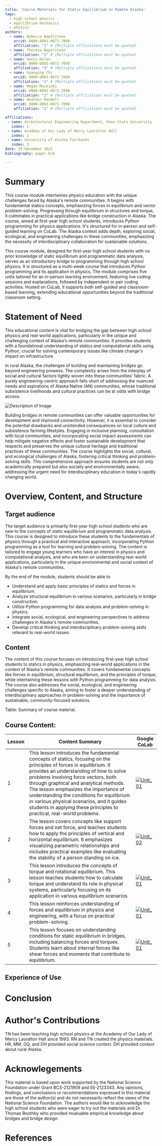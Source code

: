 ```yaml
---
title: 'Course Materials for Static Equilibrium in Remote Alaska'
tags:
  - high school physics
  - equilibrium mechanics
  - physics
authors:
  - name: Rebecca Napolitano
    orcid: 0000-0003-0872-7098
    affiliation: "1" # (Multiple affiliations must be quoted)
  - name: Theresa Napolitano
    affiliation: "2" # (Multiple affiliations must be quoted)
  - name: Davin Holen
    orcid: 0000-0003-0872-7098
    affiliation: "3" # (Multiple affiliations must be quoted)
  - name: Guanqing Chi
    orcid: 0000-0003-0872-7098
    affiliation: "1" # (Multiple affiliations must be quoted)
  - name: Megan Muckioki 
    orcid: 0000-0003-0872-7098
    affiliation: "1" # (Multiple affiliations must be quoted)
  - name: Heather Randell
    orcid: 0000-0003-0872-7098
    affiliation: "1" # (Multiple affiliations must be quoted)

affiliations:
 - name: Architectural Engineering Department, Penn State University
   index: 1
 - name: Academy of Our Lady of Mercy Lauralton Hall
   index: 2
 - name: University of Alaska Fairbanks
   index: 3
date: 29 December 2023
bibliography: paper.bib

---
```


# Summary

This course module intertwines physics education with the unique challenges faced by Alaska's remote communities. It begins with fundamental statics concepts, emphasizing forces in equilibrium and vector problem-solving. Progressing through equilibrium in structures and torque, it culminates in practical applications like bridge construction in Alaska. The course, aimed at first-year high school students, introduces Python programming for physics applications. It's structured for in-person and self-guided learning on CoLab. The Alaska context adds depth, exploring social, ecological, and engineering challenges in these communities, emphasizing the necessity of interdisciplinary collaboration for sustainable solutions.

This course module, designed for first-year high school students with no prior knowledge of static equilibrium and programmatic data analysis, serves as an introductory bridge to programming through high school physics. It is structured as a multi-week course that introduces Python programming and its application in physics. The module comprises five units tailored for an in-person learning environment, featuring live coding sessions and explanations, followed by independent or pair coding activities. Hosted on CoLab, it supports both self-guided and classroom-based learning, extending educational opportunities beyond the traditional classroom setting.

# Statement of Need
This educational content is vital for bridging the gap between high school physics and real-world applications, particularly in the unique and challenging context of Alaska's remote communities. It provides students with a foundational understanding of statics and computational skills using Python, crucial for solving contemporary issues like climate change's impact on infrastructure. 

In rural Alaska, the challenges of building and maintaining bridges go beyond engineering prowess. The complexity arises from the interplay of social and cultural factors tightly woven into these communities' fabric. A purely engineering-centric approach falls short of addressing the nuanced needs and aspirations of Alaska Native (AN) communities, whose traditional subsistence livelihoods and cultural practices can be at odds with bridge access. 

![Description of Image](https://imgur.com/ueyEHlM)

Building bridges in remote communities can offer valuable opportunities for development and improved connectivity. However, it is essential to consider the potential drawbacks and unintended consequences on local culture and subsistence farming lifestyles. Engaging in inclusive planning, consultation with local communities, and incorporating social impact assessments can help mitigate negative effects and foster sustainable development that respects and preserves the unique cultural heritage and traditional practices of these communities. The course highlights the social, cultural, and ecological challenges of Alaska, fostering critical thinking and problem-solving skills. This comprehensive approach ensures students are not only academically prepared but also socially and environmentally aware, addressing the urgent need for interdisciplinary education in today's rapidly changing world.

# Overview, Content, and Structure

## Target audience
The target audience is primarily first-year high school students who are new to the concepts of static equilibrium and programmatic data analysis. This course is designed to introduce these students to the fundamentals of physics through a practical and interactive approach, incorporating Python programming as a tool for learning and problem-solving. The content is tailored to engage young learners who have an interest in physics and computational analysis, and who are keen on understanding real-world applications, particularly in the unique environmental and social context of Alaska's remote communities.

By the end of the module, students should be able to
* Understand and apply basic principles of statics and forces in equilibrium.
* Analyze structural equilibrium in various scenarios, particularly in bridge construction.
* Utilize Python programming for data analysis and problem-solving in physics.
* Integrate social, ecological, and engineering perspectives to address challenges in Alaska's remote communities.
* Develop critical thinking and interdisciplinary problem-solving skills relevant to real-world issues.

## Content
The content of this course focuses on introducing first-year high school students to statics in physics, emphasizing real-world applications in the context of Alaska's remote communities. It covers fundamental concepts like forces in equilibrium, structural equilibrium, and the principles of torque, while intertwining these lessons with Python programming for data analysis. The course also addresses the social, ecological, and engineering challenges specific to Alaska, aiming to foster a deeper understanding of interdisciplinary approaches in problem-solving and the importance of sustainable, community-focused solutions.

Table: Summary of course material.
## Course Content:

| Lesson | Content Summary                 | Google CoLab|
|------|---------------------------------|------|
| 1    | This lesson introduces the fundamental concepts of statics, focusing on the principles of forces in equilibrium. It provides an understanding of how to solve problems involving force vectors, both through graphical and analytical methods. The lesson emphasizes the importance of understanding the conditions for equilibrium in various physical scenarios, and it guides students in applying these principles to practical, real-world problems. | [![Unit_01](https://colab.research.google.com/assets/colab-badge.svg)](https://colab.research.google.com/drive/1dp6GRQZdSIWkXo8C7EeEGafog3wipmi3?usp=sharing) |
| 2    | The lesson covers concepts like support forces and net force, and teaches students how to apply the principles of vertical and horizontal equilibrium. It emphasizes visualizing parametric relationships and includes practical examples like evaluating the stability of a person standing on ice. | [![Unit_02](https://colab.research.google.com/assets/colab-badge.svg)](https://colab.research.google.com/drive/1gzo0E511Jfu8cd6453FQB2hnOqYE-DIK?usp=sharing) |
| 3    | This lesson introduces the concepts of torque and rotational equilibrium. This lesson teaches students how to calculate torque and understand its role in physical systems, particularly focusing on its application in various equilibrium scenarios| [![Unit_01](https://colab.research.google.com/assets/colab-badge.svg)](https://colab.research.google.com/drive/1oWPx56qeF3MBXvJNrtOPS1875MSyngGH?usp=sharing) |
| 4    | This lesson reinforces understanding of forces and equilibrium in physics and engineering, with a focus on practical problem-solving.| [![Unit_01](https://colab.research.google.com/assets/colab-badge.svg)](https://colab.research.google.com/drive/1cR4s--aS97XXNYX0BPoOEOYg51eOKrgr?usp=sharing) |
| 5    | This lesson focuses on understanding conditions for static equilibrium in bridges, including balancing forces and torques. Students learn about internal forces like shear forces and moments that contribute to equilibrium. | [![Unit_01](https://colab.research.google.com/assets/colab-badge.svg)](https://colab.research.google.com/drive/1k7s4WtFUQAyGNWpxca752dDVuj8fIkDa?usp=sharing) |


## Experience of Use

# Conclusion

# Author's Contributions
TN has been teaching high school physics at the Academy of Our Lady of Mercy Lauralton Hall since 1993. RN and TN created the physics materials. HR, MM, GQ, and DH provided social science context. DH provided context about rural Alaska.

# Acknowlegements
This material is based upon work supported by the National Science Foundation under Grant BCS-2121909 and IIS-2123343. Any opinions, findings, and conclusions or recommendations expressed in this material are those of the author(s) and do not necessarily reflect the views of the National Science Foundation.
The authors would like to acknowledge the high school students who were eager to try out the materials and Dr. Thomas Boothby who provided invaluable empirical knowledge about bridges and bridge design. 
# References
